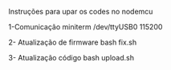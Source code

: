 Instruções para upar os codes no nodemcu


1-Comunicação
miniterm /dev/ttyUSB0 115200

2- Atualização de firmware
bash fix.sh

3- Atualização código
bash upload.sh
